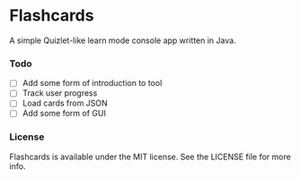 # Flashcards
A simple Quizlet-like learn mode console app written in Java.

### Todo
 - [ ] Add some form of introduction to tool
 - [ ] Track user progress
 - [ ] Load cards from JSON
 - [ ] Add some form of GUI

### License
Flashcards is available under the MIT license. See the LICENSE file for more info.
